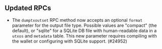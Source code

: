 Updated RPCs
------------

- The `dumptxoutset` RPC method now accepts an optional `format` parameter for the output file type.
  Possible values are "compact" (the default), or "sqlite" for a SQLite DB file with human-readable
  data in a `utxos` and `metadata` table. This new parameter requires compiling with the wallet or
  configuring with SQLite support. (#24952)
